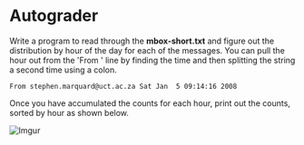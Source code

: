# Autograder

Write a program to read through the **mbox-short.txt** and figure out the distribution by hour of the day for each of the messages. You can pull the hour out from the 'From ' line by finding the time and then splitting the string a second time using a colon.

```
From stephen.marquard@uct.ac.za Sat Jan  5 09:14:16 2008
```

Once you have accumulated the counts for each hour, print out the counts, sorted by hour as shown below.

![Imgur](https://imgur.com/7cOfYzJ.png)